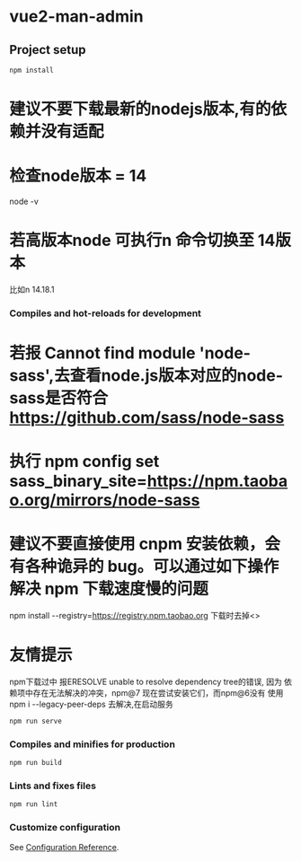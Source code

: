 <!--
 * @Author: mn
 * @Date: 2022-05-23 14:03:09
 * @LastEditors: mn
 * @LastEditTime: 2022-10-26 16:05:01
 * @Description: 
-->
# vue2-man-admin

## Project setup

```bash
npm install
```

# 建议不要下载最新的nodejs版本,有的依赖并没有适配

# 检查node版本 = 14

node -v

# 若高版本node 可执行n 命令切换至 14版本

比如n 14.18.1

### Compiles and hot-reloads for development

# 若报 Cannot find module 'node-sass',去查看node.js版本对应的node-sass是否符合<https://github.com/sass/node-sass>

# 执行 npm config set sass_binary_site=<https://npm.taobao.org/mirrors/node-sass>

# 建议不要直接使用 cnpm 安装依赖，会有各种诡异的 bug。可以通过如下操作解决 npm 下载速度慢的问题

npm install --registry=<https://registry.npm.taobao.org> 下载时去掉<>

# 友情提示

npm下载过中 报ERESOLVE unable to resolve dependency tree的错误, 因为 依赖项中存在无法解决的冲突，npm@7 现在尝试安装它们，而npm@6没有
使用 npm i --legacy-peer-deps 去解决,在启动服务

```bash
npm run serve
```

### Compiles and minifies for production

```bash
npm run build
```

### Lints and fixes files

```bash
npm run lint
```

### Customize configuration

See [Configuration Reference](https://cli.vuejs.org/config/).
